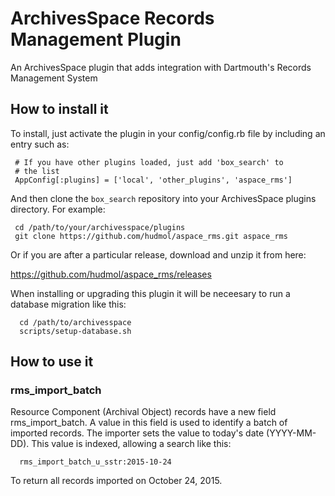 # ArchivesSpace Records Management Plugin

An ArchivesSpace plugin that adds integration with Dartmouth's Records Management System

## How to install it

To install, just activate the plugin in your config/config.rb file by
including an entry such as:

     # If you have other plugins loaded, just add 'box_search' to
     # the list
     AppConfig[:plugins] = ['local', 'other_plugins', 'aspace_rms']

And then clone the `box_search` repository into your
ArchivesSpace plugins directory.  For example:

     cd /path/to/your/archivesspace/plugins
     git clone https://github.com/hudmol/aspace_rms.git aspace_rms

Or if you are after a particular release, download and unzip it from here:

https://github.com/hudmol/aspace_rms/releases

When installing or upgrading this plugin it will be neceesary to run a database migration
like this:

      cd /path/to/archivesspace
      scripts/setup-database.sh


## How to use it

### rms_import_batch

Resource Component (Archival Object) records have a new field
rms_import_batch. A value in this field is used
to identify a batch of imported records. The importer sets the value to
today's date (YYYY-MM-DD). This value is indexed, allowing a search like this:

      rms_import_batch_u_sstr:2015-10-24

To return all records imported on October 24, 2015.

